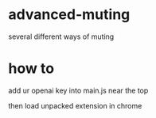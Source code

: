 # advanced-muting
several different ways of muting


# how to

add ur openai key into main.js near the top

then load unpacked extension in chrome
